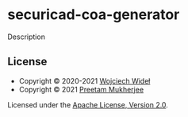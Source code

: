 # securicad-coa-generator

Description

## License

* Copyright © 2020-2021 [Wojciech Wideł](mailto:widel@kth.se)
* Copyright © 2021 [Preetam Mukherjee](mailto:preetam@kth.se)

Licensed under the [Apache License, Version 2.0](https://www.apache.org/licenses/LICENSE-2.0).
